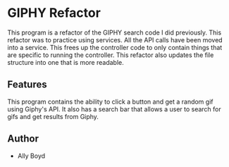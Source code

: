 # GIPHY Refactor

This program is a refactor of the GIPHY search code I did previously. This refactor was to practice using services. All the API calls have been moved into a service. This frees up the controller code to only contain things that are specific to running the controller. This refactor also updates the file structure into one that is more readable.

## Features

This program contains the ability to click a button and get a random gif using Giphy's API. It also has a search bar that allows a user to search for gifs and get results from Giphy.

## Author

- Ally Boyd
